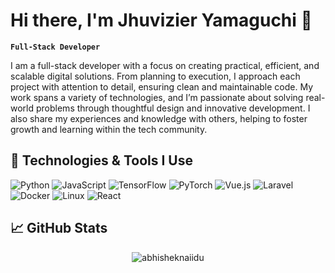 # Hi there, I'm Jhuvizier Yamaguchi 👋  

**`Full-Stack Developer`**

I am a full-stack developer with a focus on creating practical, efficient, and scalable digital solutions. From planning to execution, I approach each project with attention to detail, ensuring clean and maintainable code. My work spans a variety of technologies, and I’m passionate about solving real-world problems through thoughtful design and innovative development. I also share my experiences and knowledge with others, helping to foster growth and learning within the tech community.

## 🔧 Technologies & Tools I Use

![Python](https://img.shields.io/badge/Python-3776AB?style=flat&logo=python&logoColor=white)
![JavaScript](https://img.shields.io/badge/JavaScript-F7DF1E?style=flat&logo=javascript&logoColor=black)
![TensorFlow](https://img.shields.io/badge/TensorFlow-FF6F00?style=flat&logo=tensorflow&logoColor=white)
![PyTorch](https://img.shields.io/badge/PyTorch-EE4C2C?style=flat&logo=pytorch&logoColor=white)
![Vue.js](https://img.shields.io/badge/Vue.js-4FC08D?style=flat&logo=vue.js&logoColor=white)
![Laravel](https://img.shields.io/badge/Laravel-EA5028?style=flat&logo=laravel&logoColor=white)
![Docker](https://img.shields.io/badge/Docker-2496ED?style=flat&logo=docker&logoColor=white)
![Linux](https://img.shields.io/badge/Linux-FCC624?style=flat&logo=linux&logoColor=black)
![React](https://img.shields.io/badge/React-61DAFB?style=flat&logo=react&logoColor=black)

## 📈 GitHub Stats

<p align="center"> <img src="https://github-readme-stats.vercel.app/api?username=Jzier7&show_icons=true&theme=gruvbox" alt="abhisheknaiidu" />
